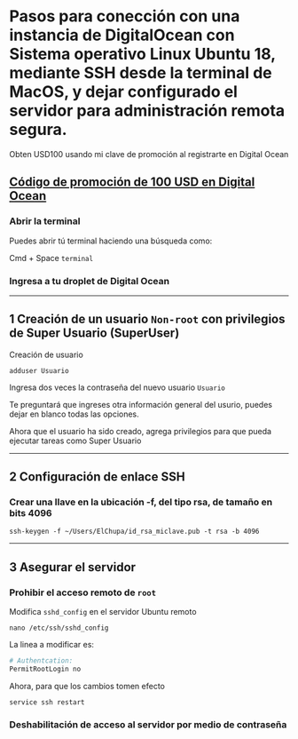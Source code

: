 # Pasos para conección con una instancia de DigitalOcean con Sistema operativo Linux Ubuntu 18, mediante SSH desde la terminal de MacOS, y dejar configurado el servidor para administración remota segura.

Obten USD100 usando mi clave de promoción al registrarte en Digital Ocean
## [Código de promoción de 100 USD en Digital Ocean](https://m.do.co/c/173db4c4fe04)

### Abrir la terminal

Puedes abrir tú terminal haciendo una búsqueda como:

Cmd + Space `terminal`

### Ingresa a tu droplet de Digital Ocean 



---
## 1 Creación de un usuario `Non-root` con privilegios de Super Usuario (SuperUser)
Creación de usuario

`adduser Usuario`

Ingresa dos veces la contraseña del nuevo usuario `Usuario`

Te preguntará que ingreses otra información general del usurio, puedes dejar en blanco todas las opciones.

Ahora que el usuario ha sido creado, agrega privilegios para que pueda ejecutar tareas como Super Usuario





---
## 2 Configuración de enlace SSH

### Crear una llave en la ubicación -f, del tipo rsa, de tamaño en bits 4096
`ssh-keygen -f ~/Users/ElChupa/id_rsa_miclave.pub -t rsa -b 4096`

---
## 3 Asegurar el servidor

### Prohibir el acceso remoto de `root`

Modifica `sshd_config` en el servidor Ubuntu remoto

`nano /etc/ssh/sshd_config` 

La linea a modificar es:

```bash
# Authentcation:
PermitRootLogin no
```
Ahora, para que los cambios tomen efecto

`service ssh restart`


### Deshabilitación de acceso al servidor por medio de contraseña
